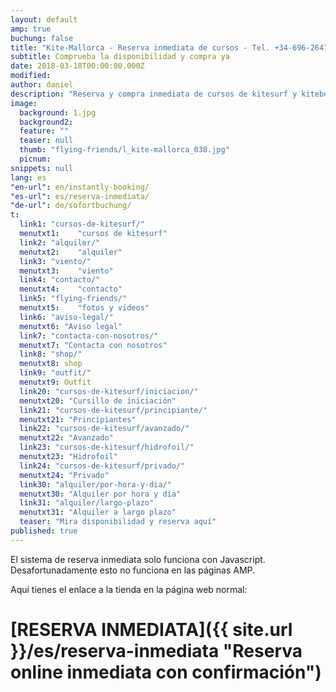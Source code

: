 ```yaml
---
layout: default
amp: true
buchung: false
title: "Kite-Mallorca - Reserva inmediata de cursos - Tel. +34-696-264729"
subtitle: Comprueba la disponibilidad y compra ya
date: 2018-03-18T00:00:00.000Z
modified: 
author: daniel
description: "Reserva y compra inmediata de cursos de kitesurf y kiteboard. Todos los cursos para todos los niveles con los mejores medios de pago en compra online"
image: 
  background: 1.jpg
  background2:
  feature: ""
  teaser: null
  thumb: "flying-friends/l_kite-mallorca_038.jpg"
  picnum: 
snippets: null
lang: es
"en-url": en/instantly-booking/
"es-url": es/reserva-inmediata/
"de-url": de/sofortbuchung/
t: 
  link1: "cursos-de-kitesurf/"
  menutxt1:    "cursos de kitesurf"
  link2: "alquiler/"
  menutxt2:    "alquiler"
  link3: "viento/"
  menutxt3:    "viento"
  link4: "contacto/"
  menutxt4:    "contacto"
  link5: "flying-friends/"
  menutxt5:    "fotos y videos"
  link6: "aviso-legal/"
  menutxt6: "Aviso legal"
  link7: "contacta-con-nosotros/"
  menutxt7: "Contacta con nosotros"
  link8: "shop/"
  menutxt8: shop
  link9: "outfit/"
  menutxt9: Outfit
  link20: "cursos-de-kitesurf/iniciacion/"
  menutxt20: "Cursillo de iniciación"
  link21: "cursos-de-kitesurf/principiante/"
  menutxt21: "Principiantes"
  link22: "cursos-de-kitesurf/avanzado/"
  menutxt22: "Avanzado"
  link23: "cursos-de-kitesurf/hidrofoil/"
  menutxt23: "Hidrofoil"
  link24: "cursos-de-kitesurf/privado/"
  menutxt24: "Privado"
  link30: "alquiler/por-hora-y-dia/"
  menutxt30: "Alquiler por hora y día"
  link31: "alquiler/largo-plazo"
  menutxt31: "Alquiler a largo plazo"
  teaser: "Mira disponibilidad y reserva aquí"
published: true
---
```


El sistema de reserva inmediata solo funciona con Javascript. 
Desafortunadamente esto no funciona en las páginas AMP.

Aquí tienes el enlace a la tienda en la página web normal:

# [**RESERVA INMEDIATA**]({{ site.url }}/es/reserva-inmediata "Reserva online inmediata con confirmación")